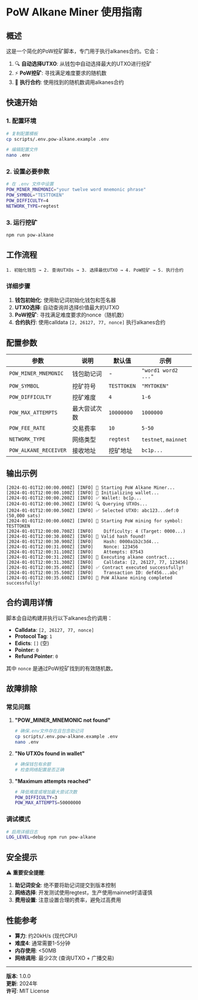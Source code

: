 # PoW Alkane Miner 使用指南

## 概述

这是一个简化的PoW挖矿脚本，专门用于执行alkanes合约。它会：

1. 🔍 **自动选择UTXO**: 从钱包中自动选择最大的UTXO进行挖矿
2. ⚡ **PoW挖矿**: 寻找满足难度要求的随机数
3. 🔗 **执行合约**: 使用找到的随机数调用alkanes合约

## 快速开始

### 1. 配置环境

```bash
# 复制配置模板
cp scripts/.env.pow-alkane.example .env

# 编辑配置文件
nano .env
```

### 2. 设置必要参数

```bash
# 在 .env 文件中设置
POW_MINER_MNEMONIC="your twelve word mnemonic phrase"
POW_SYMBOL="TESTTOKEN"
POW_DIFFICULTY=4
NETWORK_TYPE=regtest
```

### 3. 运行挖矿

```bash
npm run pow-alkane
```

## 工作流程

```
1. 初始化钱包 → 2. 查询UTXOs → 3. 选择最优UTXO → 4. PoW挖矿 → 5. 执行合约
```

### 详细步骤

1. **钱包初始化**: 使用助记词初始化钱包和签名器
2. **UTXO选择**: 自动查询并选择价值最大的UTXO
3. **PoW挖矿**: 寻找满足难度要求的nonce（随机数）
4. **合约执行**: 使用calldata `[2, 26127, 77, nonce]` 执行alkanes合约

## 配置参数

| 参数 | 说明 | 默认值 | 示例 |
|-----|------|--------|------|
| `POW_MINER_MNEMONIC` | 钱包助记词 | - | `"word1 word2 ..."` |
| `POW_SYMBOL` | 挖矿符号 | `TESTTOKEN` | `"MYTOKEN"` |
| `POW_DIFFICULTY` | 挖矿难度 | `4` | `1-6` |
| `POW_MAX_ATTEMPTS` | 最大尝试次数 | `10000000` | `1000000` |
| `POW_FEE_RATE` | 交易费率 | `10` | `5-50` |
| `NETWORK_TYPE` | 网络类型 | `regtest` | `testnet`, `mainnet` |
| `POW_ALKANE_RECEIVER` | 接收地址 | 挖矿地址 | `bc1p...` |

## 输出示例

```
[2024-01-01T12:00:00.000Z] [INFO] 🚀 Starting PoW Alkane Miner...
[2024-01-01T12:00:00.100Z] [INFO] 🔐 Initializing wallet...
[2024-01-01T12:00:00.200Z] [INFO] ✅ Wallet: bc1p...
[2024-01-01T12:00:00.300Z] [INFO] 🔍 Querying UTXOs...
[2024-01-01T12:00:00.500Z] [INFO] ✅ Selected UTXO: abc123...def:0 (50,000 sats)
[2024-01-01T12:00:00.600Z] [INFO] 🚀 Starting PoW mining for symbol: TESTTOKEN
[2024-01-01T12:00:00.700Z] [INFO]    Difficulty: 4 (Target: 0000...)
[2024-01-01T12:00:30.800Z] [INFO] 🎉 Valid hash found!
[2024-01-01T12:00:30.900Z] [INFO]    Hash: 0000a1b2c3d4...
[2024-01-01T12:00:31.000Z] [INFO]    Nonce: 123456
[2024-01-01T12:00:31.100Z] [INFO]    Attempts: 87543
[2024-01-01T12:00:31.200Z] [INFO] 🔗 Executing alkane contract...
[2024-01-01T12:00:31.300Z] [INFO]    Calldata: [2, 26127, 77, 123456]
[2024-01-01T12:00:35.400Z] [INFO] ✅ Contract executed successfully!
[2024-01-01T12:00:35.500Z] [INFO]    Transaction ID: def456...abc
[2024-01-01T12:00:35.600Z] [INFO] 🎉 PoW Alkane mining completed successfully!
```

## 合约调用详情

脚本会自动构建并执行以下alkanes合约调用：

- **Calldata**: `[2, 26127, 77, nonce]`
- **Protocol Tag**: `1`
- **Edicts**: `[]` (空)
- **Pointer**: `0`
- **Refund Pointer**: `0`

其中 `nonce` 是通过PoW挖矿找到的有效随机数。

## 故障排除

### 常见问题

1. **"POW_MINER_MNEMONIC not found"**
   ```bash
   # 确保.env文件存在且包含助记词
   cp scripts/.env.pow-alkane.example .env
   nano .env
   ```

2. **"No UTXOs found in wallet"**
   ```bash
   # 确保钱包有余额
   # 检查网络配置是否正确
   ```

3. **"Maximum attempts reached"**
   ```bash
   # 降低难度或增加最大尝试次数
   POW_DIFFICULTY=3
   POW_MAX_ATTEMPTS=50000000
   ```

### 调试模式

```bash
# 启用详细日志
LOG_LEVEL=debug npm run pow-alkane
```

## 安全提示

⚠️ **重要安全提醒**:

1. **助记词安全**: 绝不要将助记词提交到版本控制
2. **网络选择**: 开发测试使用regtest，生产使用mainnet时请谨慎
3. **费用设置**: 注意设置合理的费率，避免过高费用

## 性能参考

- **算力**: 约20kH/s (现代CPU)
- **难度4**: 通常需要1-5分钟
- **内存使用**: <50MB
- **网络调用**: 最少2次 (查询UTXO + 广播交易)

---

**版本**: 1.0.0  
**更新**: 2024年  
**许可**: MIT License
